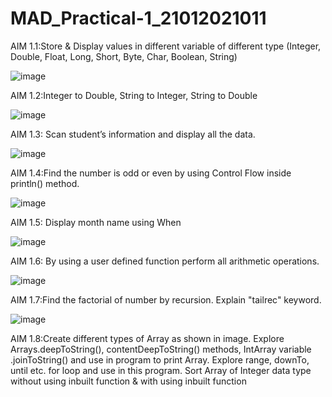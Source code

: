 # MAD_Practical-1_21012021011
AIM 1.1:Store & Display values in different variable of different type (Integer, Double, Float, Long, Short, Byte, Char, Boolean, String)

![image](https://github.com/Sagar20042004/MAD_Practical-1_21012021011/assets/98373145/60d4136a-4ab5-4585-8fcb-6d2088f6fcac)

AIM 1.2:Integer to Double, String to Integer, String to Double

![image](https://github.com/Sagar20042004/MAD_Practical-1_21012021011/assets/98373145/94b1b54f-b5cc-4f64-84ed-ab78fd0987b4)

AIM 1.3: Scan student’s information and display all the data.

![image](https://github.com/Sagar20042004/MAD_Practical-1_21012021011/assets/98373145/09e63dc6-0e60-4d4f-a69e-424f90f16fd4)

AIM 1.4:Find the number is odd or even by using Control Flow inside println() method.

![image](https://github.com/Sagar20042004/MAD_Practical-1_21012021011/assets/98373145/fc9aa157-4800-4028-b1ec-762dd36b3574)

AIM 1.5: Display month name using When

![image](https://github.com/Sagar20042004/MAD_Practical-1_21012021011/assets/98373145/e7568270-66dc-465f-be6b-f40ce4b6e338)

AIM 1.6: By using a user defined function perform all arithmetic operations.

![image](https://github.com/Sagar20042004/MAD_Practical-1_21012021011/assets/98373145/c8982df0-b1e0-4b1b-b12a-4a12ccfe5b42)

AIM 1.7:Find the factorial of number by recursion. Explain "tailrec" keyword.

![image](https://github.com/Sagar20042004/MAD_Practical-1_21012021011/assets/98373145/10bc04a9-8c72-4101-83f7-a8b0e2194742)

AIM 1.8:Create different types of Array as shown in image. Explore Arrays.deepToString(), contentDeepToString() methods, IntArray variable .joinToString()  and use in program to print Array. Explore range, downTo, until etc. for loop and use in this program. Sort Array of Integer data type without using inbuilt function & with using inbuilt function






